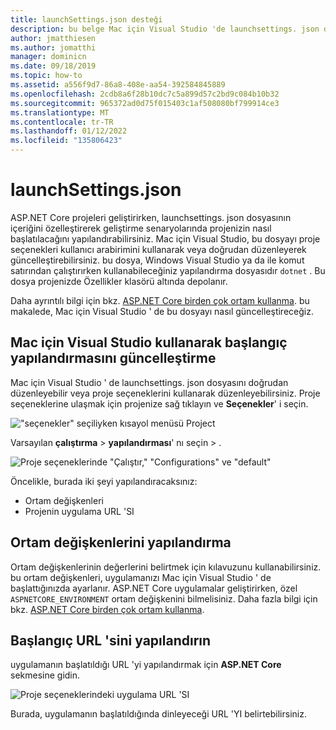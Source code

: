 ```yaml
---
title: launchSettings.json desteği
description: bu belge Mac için Visual Studio 'de launchsettings. json desteğini içerir
author: jmatthiesen
ms.author: jomatthi
manager: dominicn
ms.date: 09/18/2019
ms.topic: how-to
ms.assetid: a556f9d7-86a8-408e-aa54-392584845889
ms.openlocfilehash: 2cdb8a6f28b10dc7c5a899d57c2bd9c084b10b32
ms.sourcegitcommit: 965372ad0d75f015403c1af508080bf799914ce3
ms.translationtype: MT
ms.contentlocale: tr-TR
ms.lasthandoff: 01/12/2022
ms.locfileid: "135806423"
---
```

# <a name="launchsettingsjson"></a>launchSettings.json

ASP.NET Core projeleri geliştirirken, launchsettings. json dosyasının içeriğini özelleştirerek geliştirme senaryolarında projenizin nasıl başlatılacağını yapılandırabilirsiniz. Mac için Visual Studio, bu dosyayı proje seçenekleri kullanıcı arabirimini kullanarak veya doğrudan düzenleyerek güncelleştirebilirsiniz. bu dosya, Windows Visual Studio ya da ile komut satırından çalıştırırken kullanabileceğiniz yapılandırma dosyasıdır `dotnet` . Bu dosya projenizde Özellikler klasörü altında depolanır.

Daha ayrıntılı bilgi için bkz. [ASP.NET Core birden çok ortam kullanma](/aspnet/core/fundamentals/environments). bu makalede, Mac için Visual Studio ' de bu dosyayı nasıl güncelleştireceğiz.

## <a name="update-the-start-configuration-by-using-visual-studio-for-mac"></a>Mac için Visual Studio kullanarak başlangıç yapılandırmasını güncelleştirme

Mac için Visual Studio ' de launchsettings. json dosyasını doğrudan düzenleyebilir veya proje seçeneklerini kullanarak düzenleyebilirsiniz. Proje seçeneklerine ulaşmak için projenize sağ tıklayın ve **Seçenekler**' i seçin.

!["seçenekler" seçiliyken kısayol menüsü Project](media/vsmac-ctx-proj-options.png)

Varsayılan **çalıştırma**  >  **yapılandırması**' nı seçin  >  .

![Proje seçeneklerinde "Çalıştır," "Configurations" ve "default"](media/vsmac-run-config-default.png)

Öncelikle, burada iki şeyi yapılandıracaksınız:

- Ortam değişkenleri
- Projenin uygulama URL 'SI

## <a name="configure-environment-variables"></a>Ortam değişkenlerini yapılandırma

Ortam değişkenlerinin değerlerini belirtmek için kılavuzunu kullanabilirsiniz. bu ortam değişkenleri, uygulamanızı Mac için Visual Studio ' de başlattığınızda ayarlanır. ASP.NET Core uygulamalar geliştirirken, özel `ASPNETCORE_ENVIRONMENT` ortam değişkenini bilmelisiniz. Daha fazla bilgi için bkz. [ASP.NET Core birden çok ortam kullanma](/aspnet/core/fundamentals/environments).


## <a name="configure-the-start-url"></a>Başlangıç URL 'sini yapılandırın

uygulamanın başlatıldığı URL 'yi yapılandırmak için **ASP.NET Core** sekmesine gidin.

![Proje seçeneklerindeki uygulama URL 'SI](media/vsmac-run-config-default-aspnetcore.png)

Burada, uygulamanın başlatıldığında dinleyeceği URL 'YI belirtebilirsiniz.
